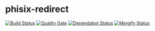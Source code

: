 # phisix-redirect
[![Build Status](https://travis-ci.com/edgedalmacio/phisix-redirect.svg?branch=master)](https://travis-ci.com/edgedalmacio/phisix-redirect)
[![Quality Gate](https://sonarcloud.io/api/project_badges/measure?project=com.googlecode.phisix.redirect%3Aphisix-redirect&metric=alert_status)](https://sonarcloud.io/dashboard?id=com.googlecode.phisix.redirect%3Aphisix-redirect)
[![Dependabot Status](https://api.dependabot.com/badges/status?host=github&repo=edgedalmacio/phisix-redirect)](https://dependabot.com)
[![Mergify Status](https://img.shields.io/endpoint.svg?url=https://gh.mergify.io/badges/edgedalmacio/phisix-redirect&style=flat)](https://mergify.io)
